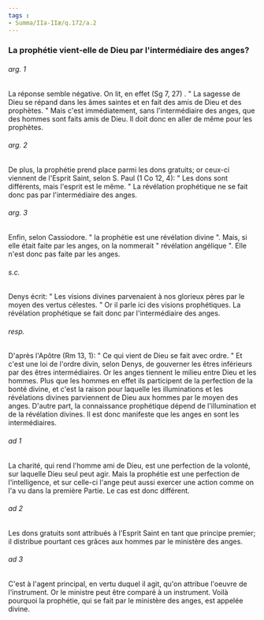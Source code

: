 ```yaml
---
tags : 
- Summa/IIa-IIæ/q.172/a.2
---
```


### La prophétie vient-elle de Dieu par l'intermédiaire des anges?

###### arg. 1
La réponse semble négative. On lit, en effet (Sg 7, 27) . " La sagesse de Dieu se répand dans les âmes saintes et en fait des amis de Dieu et des prophètes. " Mais c'est immédiatement, sans l'intermédiaire des anges, que des hommes sont faits amis de Dieu. Il doit donc en aller de même pour les prophètes. 

###### arg. 2
De plus, la prophétie prend place parmi les dons gratuits; or ceux-ci viennent de l'Esprit Saint, selon S. Paul (1 Co 12, 4): " Les dons sont différents, mais l'esprit est le même. " La révélation prophétique ne se fait donc pas par l'intermédiaire des anges. 

###### arg. 3
Enfin, selon Cassiodore. " la prophétie est une révélation divine ". Mais, si elle était faite par les anges, on la nommerait " révélation angélique ". Elle n'est donc pas faite par les anges. 

###### s.c.
Denys écrit: " Les visions divines parvenaient à nos glorieux pères par le moyen des vertus célestes. " Or il parle ici des visions prophétiques. La révélation prophétique se fait donc par l'intermédiaire des anges. 

###### resp.
D'après l'Apôtre (Rm 13, 1): " Ce qui vient de Dieu se fait avec ordre. " Et c'est une loi de l'ordre divin, selon Denys, de gouverner les êtres inférieurs par des êtres intermédiaires. Or les anges tiennent le milieu entre Dieu et les hommes. Plus que les hommes en effet ils participent de la perfection de la bonté divine, et c'est la raison pour laquelle les illuminations et les révélations divines parviennent de Dieu aux hommes par le moyen des anges. D'autre part, la connaissance prophétique dépend de l'illumination et de la révélation divines. Il est donc manifeste que les anges en sont les intermédiaires. 

###### ad 1
La charité, qui rend l'homme ami de Dieu, est une perfection de la volonté, sur laquelle Dieu seul peut agir. Mais la prophétie est une perfection de l'intelligence, et sur celle-ci l'ange peut aussi exercer une action comme on l'a vu dans la première Partie. Le cas est donc différent. 

###### ad 2
Les dons gratuits sont attribués à l'Esprit Saint en tant que principe premier; il distribue pourtant ces grâces aux hommes par le ministère des anges. 

###### ad 3
C'est à l'agent principal, en vertu duquel il agit, qu'on attribue l'oeuvre de l'instrument. Or le ministre peut être comparé à un instrument. Voilà pourquoi la prophétie, qui se fait par le ministère des anges, est appelée divine. 

